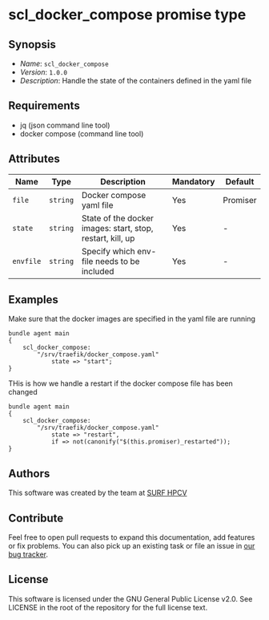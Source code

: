 # scl_docker_compose promise type

## Synopsis

* *Name*: `scl_docker_compose`
* *Version*: `1.0.0`
* *Description*:  Handle the state of the containers defined in the yaml file

## Requirements

* jq (json command line tool)
* docker compose (command line tool)

## Attributes

| Name            | Type      | Description                                                                                                             | Mandatory | Default  |
| --------------- | --------- | ----------------------------------------------------------------------------------------------------------------------- | --------- | -------- |
| `file`          | `string`  | Docker compose yaml file                                                                                                | Yes       | Promiser |
| `state`         | `string`  | State of the docker images: start, stop, restart, kill, up                                                              | Yes       | -        |
| `envfile`       | `string`  | Specify which env-file needs to be included                                                                             | Yes       | -        |

## Examples

Make sure that the docker images are specified in the yaml file are running
```cfengine3
bundle agent main
{
    scl_docker_compose:
        "/srv/traefik/docker_compose.yaml"
            state => "start";
}
```

THis is how we handle a restart if the docker compose file has been changed
```cfengine3
bundle agent main
{
    scl_docker_compose:                                                                                                                                                                                             
        "/srv/traefik/docker_compose.yaml"
            state => "restart",                                                                                                                                                                                 
            if => not(canonify("$(this.promiser)_restarted"));  
}
```

## Authors

This software was created by the team at [SURF HPCV](https://www.surf.nl/en/)

## Contribute

Feel free to open pull requests to expand this documentation, add features or fix problems.
You can also pick up an existing task or file an issue in [our bug tracker](https://github.com/basvandervlies/scl_modules/issues).

## License

This software is licensed under the GNU General Public License v2.0. See LICENSE in the root of the repository for the full license text.

